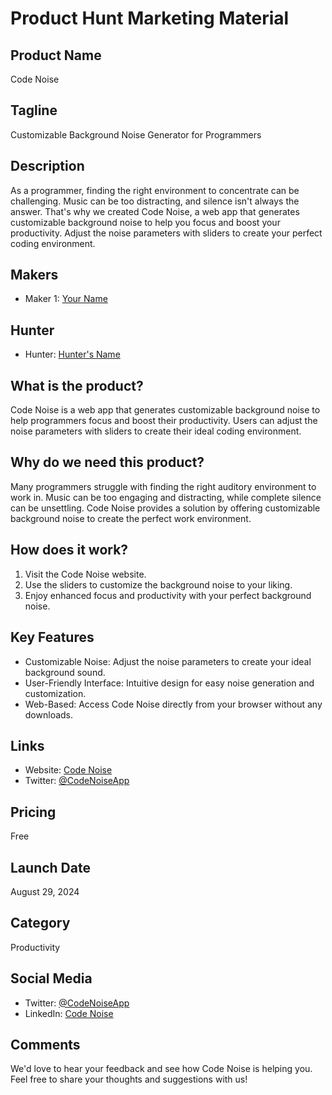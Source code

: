 # Product Hunt Marketing Material

## Product Name
Code Noise

## Tagline
Customizable Background Noise Generator for Programmers

## Description
As a programmer, finding the right environment to concentrate can be challenging. Music can be too distracting, and silence isn't always the answer. That's why we created Code Noise, a web app that generates customizable background noise to help you focus and boost your productivity. Adjust the noise parameters with sliders to create your perfect coding environment.

## Makers
- Maker 1: [Your Name](https://www.linkedin.com/in/yourprofile)

## Hunter
- Hunter: [Hunter's Name](https://www.producthunt.com/@hunterprofile)

## What is the product?
Code Noise is a web app that generates customizable background noise to help programmers focus and boost their productivity. Users can adjust the noise parameters with sliders to create their ideal coding environment.

## Why do we need this product?
Many programmers struggle with finding the right auditory environment to work in. Music can be too engaging and distracting, while complete silence can be unsettling. Code Noise provides a solution by offering customizable background noise to create the perfect work environment.

## How does it work?
1. Visit the Code Noise website.
2. Use the sliders to customize the background noise to your liking.
3. Enjoy enhanced focus and productivity with your perfect background noise.

## Key Features
- Customizable Noise: Adjust the noise parameters to create your ideal background sound.
- User-Friendly Interface: Intuitive design for easy noise generation and customization.
- Web-Based: Access Code Noise directly from your browser without any downloads.

## Links
- Website: [Code Noise](https://code-noise.vercel.app)
- Twitter: [@CodeNoiseApp](https://twitter.com/CodeNoiseApp)

## Pricing
Free

## Launch Date
August 29, 2024

## Category
Productivity

## Social Media
- Twitter: [@CodeNoiseApp](https://twitter.com/CodeNoiseApp)
- LinkedIn: [Code Noise](https://www.linkedin.com/company/code-noise)

## Comments
We'd love to hear your feedback and see how Code Noise is helping you. Feel free to share your thoughts and suggestions with us!
